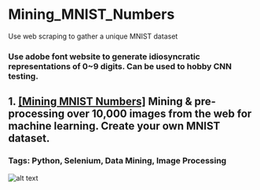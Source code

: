 # Mining_MNIST_Numbers
Use web scraping to gather a unique MNIST dataset

### Use adobe font website to generate idiosyncratic representations of 0~9 digits. Can be used to hobby CNN testing.
## 1. <a href="https://github.com/ZhongRabbit/Mining_MNIST_Numbers/blob/master/MNIST%20Number%20Mining%20%26%20Image%20Processing.ipynb">[Mining MNIST Numbers]</a> Mining & pre-processing over 10,000 images from the web for machine learning. Create your own MNIST dataset.
### Tags: Python, Selenium, Data Mining, Image Processing
![alt text](https://github.com/ZhongRabbit/Mining_MNIST_Numbers/blob/master/Animation%20(numbers%20mining).gif)
